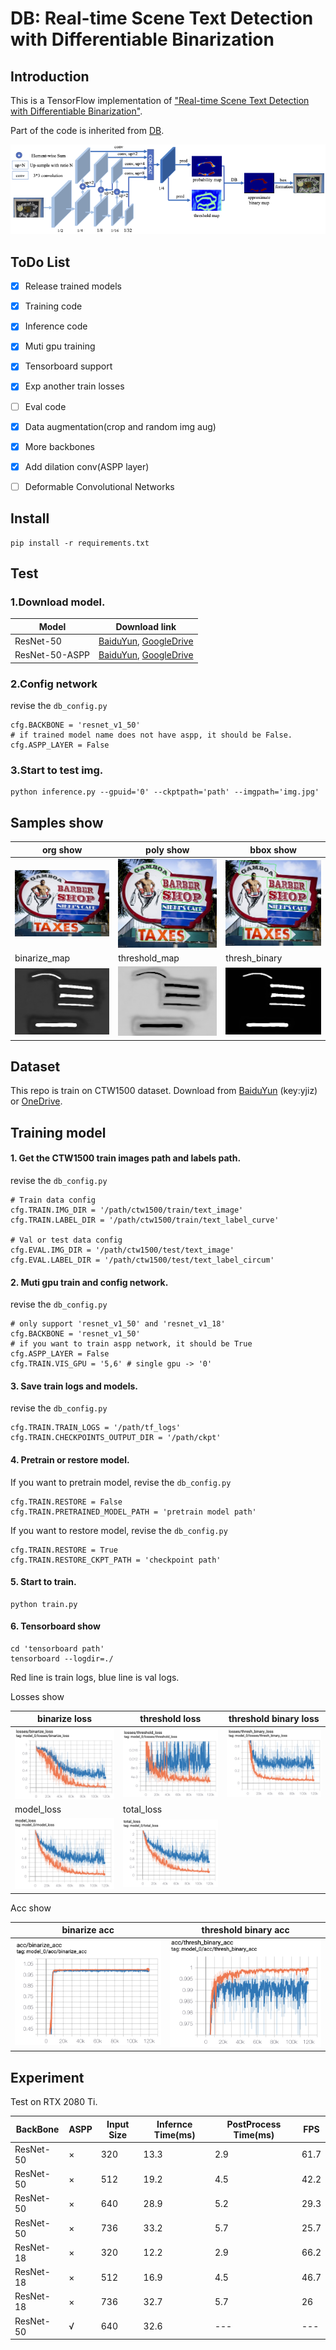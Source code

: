 # DB: Real-time Scene Text Detection with Differentiable Binarization


## Introduction
This is a TensorFlow implementation of ["Real-time Scene Text Detection with Differentiable Binarization"](https://arxiv.org/abs/1911.08947).

Part of the code is inherited from [DB](https://github.com/MhLiao/DB).

![net](figures/net.png)


## ToDo List

- [x] Release trained models
- [x] Training code
- [x] Inference code
- [x] Muti gpu training
- [x] Tensorboard support
- [x] Exp another train losses 
- [ ] Eval code
- [x] Data augmentation(crop and random img aug)
- [x] More backbones
- [x] Add dilation conv(ASPP layer)
- [ ] Deformable Convolutional Networks


## Install

    pip install -r requirements.txt


## Test

### 1.Download model.

| Model 	| Download link 	|
|------------	|-------	|
| ResNet-50| [BaiduYun](https://pan.baidu.com/s/1Pfwl8M6aBwuUpJbP2jVFuw), [GoogleDrive](https://drive.google.com/drive/folders/1uJL6sf6EP6ekK_4XLNGLt1U9EGRJ0eDO?usp=sharing)|
| ResNet-50-ASPP |[BaiduYun](https://pan.baidu.com/s/1OlMbhLSaQYb4U1VZZGabHg), [GoogleDrive](https://drive.google.com/open?id=1s91HWS4dtXCFv5x5-YlCaj-KbobnEEUu)|
### 2.Config network
revise the `db_config.py`

    cfg.BACKBONE = 'resnet_v1_50'
    # if trained model name does not have aspp, it should be False.
    cfg.ASPP_LAYER = False

### 3.Start to test img.

    python inference.py --gpuid='0' --ckptpath='path' --imgpath='img.jpg'


## Samples show

| org show 	| poly show 	| bbox show 	|
|------------	|-------	|-------	|
| ![poly_img](figures/org.jpg) 	| ![poly_img](figures/1039_polyshow.jpg) 	| ![bbox_img](figures/1039_bboxshow.jpg) 	|
| binarize_map |  threshold_map	| thresh_binary |
| ![bin_map](figures/1039_binarize_map.jpg) |  ![thres_map](figures/1039_threshold_map.jpg)	| ![bin_thres_map](figures/1039_thresh_binary.jpg) | 


## Dataset
This repo is train on CTW1500 dataset.
Download from [BaiduYun](https://pan.baidu.com/s/1yG_191LemrQa7K0h7Wispw) (key:yjiz) or 
[OneDrive](https://1drv.ms/u/s!Aplwt7jiPGKilH4XzZPoKrO7Aulk).


## Training model
#### 1. Get the CTW1500 train images path and labels path.

revise the `db_config.py`
    
    # Train data config
    cfg.TRAIN.IMG_DIR = '/path/ctw1500/train/text_image'
    cfg.TRAIN.LABEL_DIR = '/path/ctw1500/train/text_label_curve'
    
    # Val or test data config
    cfg.EVAL.IMG_DIR = '/path/ctw1500/test/text_image'
    cfg.EVAL.LABEL_DIR = '/path/ctw1500/test/text_label_circum'
    
    
#### 2. Muti gpu train and config network.

revise the `db_config.py`
    
    # only support 'resnet_v1_50' and 'resnet_v1_18'
    cfg.BACKBONE = 'resnet_v1_50' 
    # if you want to train aspp network, it should be True
    cfg.ASPP_LAYER = False
    cfg.TRAIN.VIS_GPU = '5,6' # single gpu -> '0'
    
    
#### 3. Save train logs and models.

revise the `db_config.py`

    cfg.TRAIN.TRAIN_LOGS = '/path/tf_logs'
    cfg.TRAIN.CHECKPOINTS_OUTPUT_DIR = '/path/ckpt'
    
#### 4. Pretrain or restore model.

If you want to pretrain model, revise the `db_config.py`

    cfg.TRAIN.RESTORE = False
    cfg.TRAIN.PRETRAINED_MODEL_PATH = 'pretrain model path'
    
If you want to restore model, revise the `db_config.py`

    cfg.TRAIN.RESTORE = True
    cfg.TRAIN.RESTORE_CKPT_PATH = 'checkpoint path'

#### 5. Start to train.

    python train.py

#### 6. Tensorboard show
    
    cd 'tensorboard path'
    tensorboard --logdir=./

Red line is train logs, blue line is val logs.

Losses show

|   binarize loss	|   threshold loss	|threshold binary loss	|
|------------	|-------	|-------	|
| ![binarize_loss](figures/bloss.png) 	| ![threshold loss](figures/tloss.png)	|![thresh_binary_loss](figures/tbloss.png)	|
|   model_loss 	|   total_loss	|	|
| ![model_loss](figures/mloss.png) 	| ![total_loss](figures/ttloss.png) 	| |


Acc show

|   binarize acc	|   threshold binary acc	|
|------------	|-------	|
| ![binarize acc](figures/bacc.png) 	| ![threshold binary acc](figures/tbacc.png)	|



## Experiment

Test on RTX 2080 Ti.

|   BackBone	| ASPP |   Input Size	|   Infernce Time(ms)	|	PostProcess Time(ms) | FPS |
|------------	|------ |--------	|-------	|-------	|-------	|
| ResNet-50 	| × | 320	| 13.3 | 2.9 | 61.7 |
| ResNet-50 	| × | 512	| 19.2 | 4.5 | 42.2 |
| ResNet-50 	| × | 640	| 28.9 | 5.2 | 29.3 |
| ResNet-50 	| × | 736	| 33.2 | 5.7 | 25.7 |
| ResNet-18 	| × | 320	|  12.2 | 2.9 | 66.2 |
| ResNet-18 	| × | 512	| 16.9 | 4.5 | 46.7 |
| ResNet-18 	| × | 736	| 32.7 | 5.7 | 26 |
| ResNet-50 	| √ | 640	| 32.6 | --- | --- |